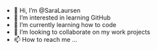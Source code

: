 - 👋 Hi, I’m @SaraLaursen
- 👀 I’m interested in learning GitHub
- 🌱 I’m currently learning how to code
- 💞️ I’m looking to collaborate on my work projects
- 📫 How to reach me ...

<!---
SaraLaursen/SaraLaursen is a ✨ special ✨ repository because its `README.md` (this file) appears on your GitHub profile.
You can click the Preview link to take a look at your changes.
--->
